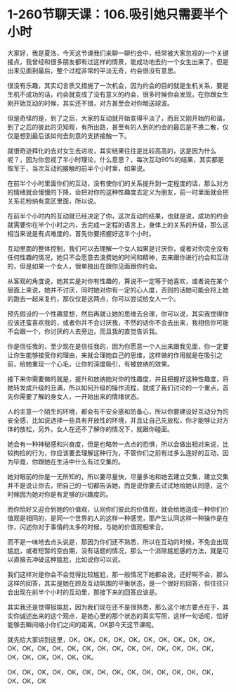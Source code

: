 # 1-260节聊天课：106.吸引她只需要半个小时

大家好，我是夏洛，今天这节课我们来聊一聊约会中，经常被大家忽视的一个关键接点，我曾经和很多朋友都有过这样的情景，能成功地去约一个女生出来了，但是出来见面到最后，整个过程非常的平淡无奇，约会很没有意思。

很没有乐趣，其实幻言质又措施了一次机会，因为约会的目的就是生机关系，要是生机不成功的话，约会就变成了没有意义的约会，很多时候你会发现，在你跟女生刚开始互动的时候，其实还不错，对方甚至会对你暗送球波。

但是奇怪的是，到了之后，大家的互动就开始变得平淡了，而且又刚开始的和谐，到了之后的彼此的见知观，有所出路，甚至有的人到的约会的最后是不换二散，仅仅是想到最后该如何去刻意的支挤接触一下。

就很奇迹拜化的去对女生去进攻，其实结果往往是比较高高的，这是因为什么呢？，因为你忽视了半小时理论，什么意思？，每次互动90%的结果，其实都是取军于，当次互动的接触的前半个小时里，如果说。

在前半个小时里面你们的互动，没有使你们的关系提升到一定程度的话，那么对方的情绪就会慢慢的下降，会把对你的这种性趣度去定义为朋友，前一时里面就会把关系花粉纳有意区里面，所以说。

在前半个小时内的互动就已经决定了你，这次互动的结果，也就是说，成功的约会就需要你在半个小时之内，去完成一定程的语言上，身体上的关系的升级，那么这相当来说是有点难度的，首先你要把握好这半个小时。

互动里面的整体控制，我们可以去理解一个女人如果是讨厌你，或者对你完全没有任何性趣的情况，她只不会愿意去浪费她的时间和精神，去来跟你进行约会和互动的，但是如果一个女人，很单独出在跟你见面跟你约会。

从客观的角度说，她其实是对你有性趣的，算说不一定等于她喜欢，或者说在某个层面上来说，她并不讨厌，同时她对你有一定的心人度，否则的话她可能会将上她的跑去一起来复约，那仅仅是这两点，你可以尝试给女人一个。

预先假设的一个性趣意想，然后再就让她的思维去合理，你可以说，其实我觉得你应该还蛮喜欢我的，或者你并不会讨厌我，不然的话你不会去出来，我相信你可能不会跟一个，你讨厌的人去旁边，而且我的直觉告诉我。

你是信任我的，至少现在是信任我的，因为你愿意一个人出来跟我见面，你一定要让你生能够接受你的理由，来就合理她自己的思维，这样做的作用就是在吸引之前，给她重现一个心毛，让你的深度吸引，有被放纳的效果。

接下来你需要做的就是，提升和放纳她对你的性趣度，并且把握好这种性趣度，将她转发成升级的丑满，所以如何升级的操作流程，就成了我们讨论的一个重点，首先你需要了解的身女人，一开始出来的情绪状态。

人的主意一个陌生的环境，都会有不安全感和防备心，所以你要建设好互动分为的安全感，比如说选择一些具有开放性的环境，并且让自己先放松，你才能够让对方体的放松，另外，女人在还不了解你的情况下，就跟你碰面。

她会有一种神秘感和兴奋度，但是也略带一点点的恐惧，所以会做出相对来说，比较拘捡的行为，你应该要去理解这种行为，不管你们之前有过多么连好的互动，因为毕竟，你跟她在生活中什么有过交集的。

她对眼前的你是一无所知的，所以要尽量快，尽量多地和她去建立交集，建立交集并不是说让你去，把自己的一切都告诉她，而是说你要去试试地给她认同感，这个时候因为她对你是有足够的兴趣度的。

而你恰好又迎合到她的价值观，认同你们彼此的价值观，就会给她造成一种你们价值观是相同的，是同一个世界的人的这样一种感觉，那产生认同这样一种操作是在你，闪述你对于事情的太多的时候，与她的价值观相笨合。

而不是一味地去点头说是，那因为你们还不熟悉，所以在互动的时候，不免会出现尴尬，或者短暂的空白期，没有话题的情况，那么一个消除尴尬感的方法，就是可以直接去冲破这种尴尬，比如说你可以说。

我们这样对是你会不会觉得比较尴尬，那一般情况下她都会说，还好啊不会，那么这样的回答，其实是她在顾及互动氛围的平衡状态，是一个很好的回答，但往往只会出现在前半个小时的互动里，那接下来的回答应该是。

其实我还是觉得挺尴尬，因为我们现在还不是很熟悉，那么这个地方要点在于，其实你诚述出来的这个观点，是她心里的那个状态的真实写照，这样一句话呢，恰好能够去瞬间缩小你们之间的距离，OK那今天这节课呢。

就先给大家讲到这里，OK，OK，OK，OK，OK，OK，OK，OK，OK，OK，OK，OK，OK，OK，OK，OK，OK，OK，OK，OK，OK，OK，OK，OK，OK，OK，OK，OK，OK，OK。

OK，OK，OK，OK，OK，OK，OK，OK，OK，OK，OK，OK，OK，OK，OK，OK，OK
